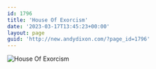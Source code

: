 ```yaml
---
id: 1796
title: 'House Of Exorcism'
date: '2023-03-17T13:45:23+00:00'
layout: page
guid: 'http://new.andydixon.com/?page_id=1796'
---
```


![House Of Exorcism](https://i0.wp.com/assets.g8x2.ldn.idrivee2-23.com/posters/House%20Of%20Exorcism%2001.jpg?w=1200&ssl=1 "House Of Exorcism")